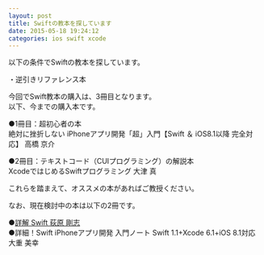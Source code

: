 ```yaml
---
layout: post
title: Swiftの教本を探しています
date: 2015-05-18 19:24:12
categories: ios swift xcode
---
```

<!-- {% raw %} -->
<p>以下の条件でSwiftの教本を探しています。</p>

<p>・逆引きリファレンス本</p>

<p>今回でSwift教本の購入は、3冊目となります。<br>
以下、今までの購入本です。</p>

<p>●1冊目：超初心者の本<br>
絶対に挫折しない iPhoneアプリ開発「超」入門【Swift ＆ iOS8.1以降 完全対応】 高橋 京介</p>

<p>●2冊目：テキストコード（CUIプログラミング）の解説本<br>
XcodeではじめるSwiftプロ​グラミング 大津 真</p>

<p>これらを踏まえて、オススメの本があればご教授ください。</p>

<p>なお、現在検討中の本は以下の2冊です。</p>

<p>●<a href="http://www.amazon.co.jp/dp/B00TO6KMBI" rel="nofollow">詳解 Swift 荻原 剛志</a><br>
●詳細！Swift iPhoneアプリ開発 入門ノート Swift 1.1+Xcode 6.1+iOS 8.1対応 大重 美幸</p>
<!-- {% endraw %} -->
